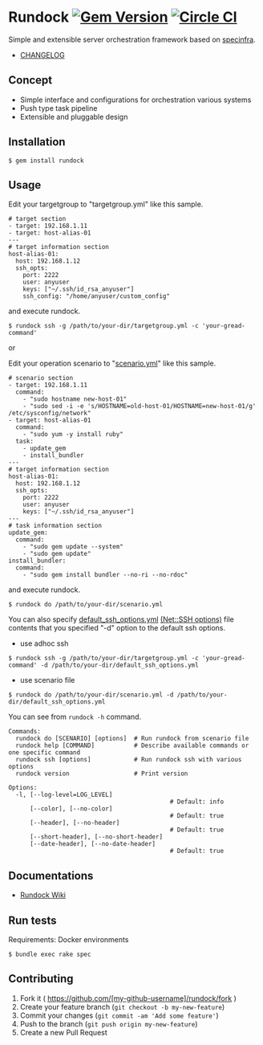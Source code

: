 # Rundock [![Gem Version](https://badge.fury.io/rb/rundock.svg)](http://badge.fury.io/rb/rundock) [![Circle CI](https://circleci.com/gh/hiracy/rundock.png?style=shield&circle-token=0d8a3836c5e285b7ecb6d076f2d51c5deca52d8b)](https://circleci.com/gh/hiracy/rundock)

Simple and extensible server orchestration framework based on [specinfra](https://github.com/serverspec/specinfra).

- [CHANGELOG](https://github.com/hiracy/rundock/blob/master/CHANGELOG.md)

## Concept

- Simple interface and configurations for orchestration various systems 
- Push type task pipeline
- Extensible and pluggable design

## Installation

```
$ gem install rundock
```

## Usage

Edit your targetgroup to "targetgroup.yml" like this sample.

```
# target section
- target: 192.168.1.11
- target: host-alias-01
---
# target information section
host-alias-01:
  host: 192.168.1.12
  ssh_opts:
    port: 2222
    user: anyuser
    keys: ["~/.ssh/id_rsa_anyuser"]
    ssh_config: "/home/anyuser/custom_config"
```

and execute rundock.

    $ rundock ssh -g /path/to/your-dir/targetgroup.yml -c 'your-gread-command'

or

Edit your operation scenario to "[scenario.yml](https://github.com/hiracy/rundock/blob/master/scenario_sample.yml)" like this sample.

```
# scenario section
- target: 192.168.1.11
  command:
    - "sudo hostname new-host-01"
    - "sudo sed -i -e 's/HOSTNAME=old-host-01/HOSTNAME=new-host-01/g' /etc/sysconfig/network"
- target: host-alias-01
  command:
    - "sudo yum -y install ruby"
  task:
    - update_gem
    - install_bundler
---
# target information section
host-alias-01:
  host: 192.168.1.12
  ssh_opts:
    port: 2222
    user: anyuser
    keys: ["~/.ssh/id_rsa_anyuser"]
---
# task information section
update_gem:
  command:
    - "sudo gem update --system"
    - "sudo gem update"
install_bundler:
  command:
    - "sudo gem install bundler --no-ri --no-rdoc"
```

and execute rundock.

    $ rundock do /path/to/your-dir/scenario.yml

You can also specify [default_ssh_options.yml](https://github.com/hiracy/rundock/blob/master/default_ssh.yml) [(Net::SSH options)](http://net-ssh.github.io/net-ssh/classes/Net/SSH.html) file contents that you specified "-d" option to the default ssh options.

- use adhoc ssh

```
$ rundock ssh -g /path/to/your-dir/targetgroup.yml -c 'your-gread-command' -d /path/to/your-dir/default_ssh_options.yml
```

- use scenario file

```
$ rundock do /path/to/your-dir/scenario.yml -d /path/to/your-dir/default_ssh_options.yml
```

You can see from `rundock -h` command.

```
Commands:
  rundock do [SCENARIO] [options]  # Run rundock from scenario file
  rundock help [COMMAND]           # Describe available commands or one specific command
  rundock ssh [options]            # Run rundock ssh with various options
  rundock version                  # Print version

Options:
  -l, [--log-level=LOG_LEVEL]
                                             # Default: info
      [--color], [--no-color]
                                             # Default: true
      [--header], [--no-header]
                                             # Default: true
      [--short-header], [--no-short-header]
      [--date-header], [--no-date-header]
                                             # Default: true
```

## Documentations

- [Rundock Wiki](https://github.com/hiracy/rundock/wiki)

## Run tests

Requirements: Docker environments

```
$ bundle exec rake spec
```

## Contributing

1. Fork it ( https://github.com/[my-github-username]/rundock/fork )
2. Create your feature branch (`git checkout -b my-new-feature`)
3. Commit your changes (`git commit -am 'Add some feature'`)
4. Push to the branch (`git push origin my-new-feature`)
5. Create a new Pull Request
